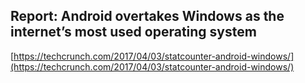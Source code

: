 ## Report: Android overtakes Windows as the internet’s most used operating system
  
  [https://techcrunch.com/2017/04/03/statcounter-android-windows/](https://techcrunch.com/2017/04/03/statcounter-android-windows/)